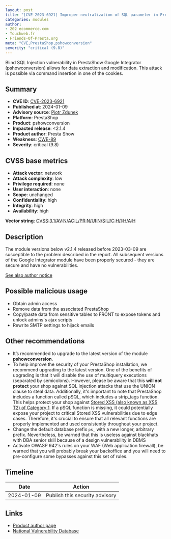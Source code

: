 ```yaml
---
layout: post
title: "[CVE-2023-6921] Improper neutralization of SQL parameter in PrestaShow Google Integrator module for PrestaShop"
categories: modules
author:
- 202 ecommerce.com
- Touchweb.fr
- Friends-Of-Presta.org
meta: "CVE,PrestaShop,pshowconversion"
severity: "critical (9.8)"
---
```


Blind SQL Injection vulnerability in PrestaShow Google Integrator (pshowconversion) allows for data extraction and modification. This attack is possible via command insertion in one of the cookies.

## Summary

* **CVE ID**: [CVE-2023-6921](https://cve.mitre.org/cgi-bin/cvename.cgi?name=CVE-2023-6921)
* **Published at**: 2024-01-09
* **Advisory source**: [Piotr Zdunek](https://cert.pl/posts/2024/01/CVE-2023-6921/)
* **Platform**: PrestaShop
* **Product**: pshowconversion
* **Impacted release**: <2.1.4
* **Product author**: Presta Show
* **Weakness**: [CWE-89](https://cwe.mitre.org/data/definitions/89.html)
* **Severity**: critical (9.8)


## CVSS base metrics

* **Attack vector**: network
* **Attack complexity**: low
* **Privilege required**: none
* **User interaction**: none
* **Scope**: unchanged
* **Confidentiality**: high
* **Integrity**: high
* **Availability**: high

**Vector string**: [CVSS:3.1/AV:N/AC:L/PR:N/UI:N/S:U/C:H/I:H/A:H](https://nvd.nist.gov/vuln-metrics/cvss/v3-calculator?vector=AV:N/AC:L/PR:N/UI:N/S:U/C:H/I:H/A:H)

## Description

The module versions below v2.1.4 released before 2023-03-09 are susceptible to the problem described in the report. All subsequent versions of the Google Integrator module have been properly secured - they are secure and have no vulnerabilities.

[See also author notice](https://helpdesk.prestashow.pl/kb/faq.php?id=190&lang=en_US)

## Possible malicious usage

* Obtain admin access
* Remove data from the associated PrestaShop
* Copy/paste data from sensitive tables to FRONT to expose tokens and unlock admins's ajax scripts
* Rewrite SMTP settings to hijack emails


## Other recommendations

* It’s recommended to upgrade to the latest version of the module **pshowconversion**.
* To help improve the security of your PrestaShop installation, we recommend upgrading to the latest version. One of the benefits of upgrading is that it will disable the use of multiquery executions (separated by semicolons). However, please be aware that this **will not protect** your shop against SQL injection attacks that use the UNION clause to steal data. Additionally, it's important to note that PrestaShop includes a function called pSQL, which includes a strip_tags function. This helps protect your shop against [Stored XSS (also known as XSS T2) of Category 1](https://security.friendsofpresta.org/modules/2023/02/07/stored-xss.html). If a pSQL function is missing, it could potentially expose your project to critical Stored XSS vulnerabilities due to edge cases. Therefore, it's crucial to ensure that all relevant functions are properly implemented and used consistently throughout your project.
* Change the default database prefix `ps_` with a new longer, arbitrary prefix. Nevertheless, be warned that this is useless against blackhats with DBA senior skill because of a design vulnerability in DBMS
* Activate OWASP 942's rules on your WAF (Web application firewall), be warned that you will probably break your backoffice and you will need to pre-configure some bypasses against this set of rules.


## Timeline

| Date | Action |
|--|--|
| 2024-01-09 | Publish this security advisory |


## Links

* [Product author page](https://prestashow.pl/pl/moduly-prestashop/28-prestashop-google-integrator-ga4-gtm-ads-remarketing.html)
* [National Vulnerability Database](https://nvd.nist.gov/vuln/detail/CVE-2023-6921)

